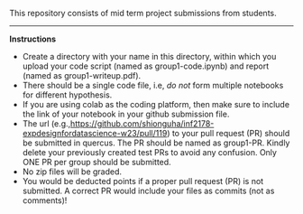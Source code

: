 This repository consists of mid term project submissions from students. 

---

**Instructions**

- Create a directory with your name in this directory, within which you upload your code script (named as group1-code.ipynb) and report (named as group1-writeup.pdf).
- There should be a single code file, i.e, *do not* form multiple notebooks for different hypothesis. 
- If you are using colab as the coding platform, then make sure to include the link of your notebook in your github submission file. 
- The url (e.g.,https://github.com/shionguha/inf2178-expdesignfordatascience-w23/pull/119) to your pull request (PR) should be submitted in quercus. The PR should be named as group1-PR. Kindly delete your previously created test PRs to avoid any confusion. Only ONE PR per group should be submitted.
- No zip files will be graded. 
- You would be deducted points if a proper pull request (PR) is not submitted. A correct PR would include your files as commits (not as comments)!


